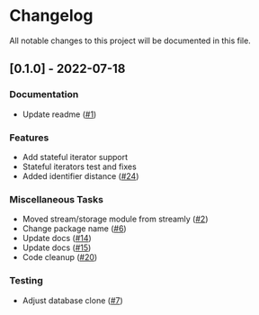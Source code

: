 # Changelog

All notable changes to this project will be documented in this file.

## [0.1.0] - 2022-07-18

### Documentation

- Update readme ([#1](https://github.com/orhun/git-cliff/issues/1))

### Features

- Add stateful iterator support
- Stateful iterators test and fixes
- Added identifier distance ([#24](https://github.com/orhun/git-cliff/issues/24))

### Miscellaneous Tasks

- Moved stream/storage module from streamly ([#2](https://github.com/orhun/git-cliff/issues/2))
- Change package name ([#6](https://github.com/orhun/git-cliff/issues/6))
- Update docs ([#14](https://github.com/orhun/git-cliff/issues/14))
- Update docs ([#15](https://github.com/orhun/git-cliff/issues/15))
- Code cleanup ([#20](https://github.com/orhun/git-cliff/issues/20))

### Testing

- Adjust database clone ([#7](https://github.com/orhun/git-cliff/issues/7))

<!-- generated by git-cliff -->
